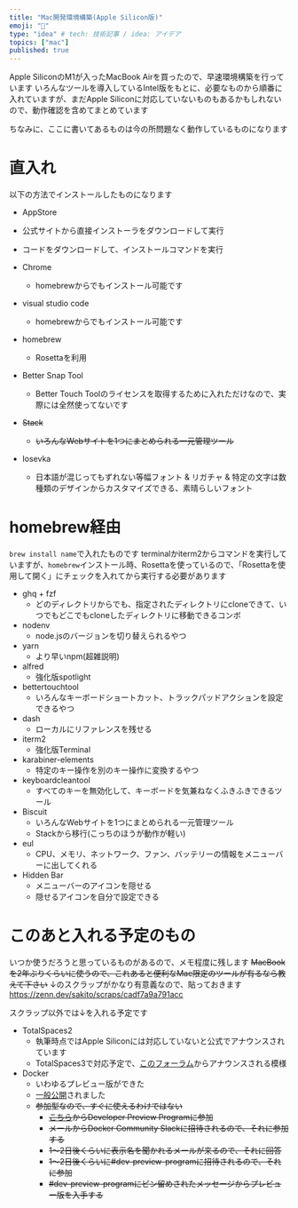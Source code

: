 ```yaml
---
title: "Mac開発環境構築(Apple Silicon版)"
emoji: "🍎"
type: "idea" # tech: 技術記事 / idea: アイデア
topics: ["mac"]
published: true
---
```

Apple SiliconのM1が入ったMacBook Airを買ったので、早速環境構築を行っています
いろんなツールを導入しているIntel版をもとに、必要なものから順番に入れていますが、まだApple Siliconに対応していないものもあるかもしれないので、動作確認を含めてまとめています

ちなみに、ここに書いてあるものは今の所問題なく動作しているものになります

# 直入れ

以下の方法でインストールしたものになります

* AppStore
* 公式サイトから直接インストーラをダウンロードして実行
* コードをダウンロードして、インストールコマンドを実行

* Chrome
  * homebrewからでもインストール可能です
* visual studio code
  * homebrewからでもインストール可能です
* homebrew
  * Rosettaを利用
* Better Snap Tool
  * Better Touch Toolのライセンスを取得するために入れただけなので、実際には全然使ってないです
* ~~Stack~~
  * ~~いろんなWebサイトを1つにまとめられる一元管理ツール~~
* Iosevka
  * 日本語が混じってもずれない等幅フォント & リガチャ & 特定の文字は数種類のデザインからカスタマイズできる、素晴らしいフォント

# homebrew経由

`brew install name`で入れたものです
terminalかiterm2からコマンドを実行していますが、`homebrew`インストール時、Rosettaを使っているので、「Rosettaを使用して開く」にチェックを入れてから実行する必要があります

* ghq + fzf
  * どのディレクトリからでも、指定されたディレクトリにcloneできて、いつでもどこでもcloneしたディレクトリに移動できるコンボ
* nodenv
  * node.jsのバージョンを切り替えられるやつ
* yarn
  * より早いnpm(超雑説明)
* alfred
  * 強化版spotlight
* bettertouchtool
  * いろんなキーボードショートカット、トラックパッドアクションを設定できるやつ
* dash
  * ローカルにリファレンスを残せる
* iterm2
  * 強化版Terminal
* karabiner-elements
  * 特定のキー操作を別のキー操作に変換するやつ
* keyboardcleantool
  * すべてのキーを無効化して、キーボードを気兼ねなくふきふきできるツール
* Biscuit
  * いろんなWebサイトを1つにまとめられる一元管理ツール
  * Stackから移行(こっちのほうが動作が軽い)
* eul
  * CPU、メモリ、ネットワーク、ファン、バッテリーの情報をメニューバーに出してくれる
* Hidden Bar
  * メニューバーのアイコンを隠せる
  * 隠せるアイコンを自分で設定できる

# このあと入れる予定のもの

いつか使うだろうと思っているものがあるので、メモ程度に残します
~~MacBookを2年ぶりくらいに使うので、これあると便利なMac限定のツールが有るなら教えて下さい~~
↓のスクラップがかなり有意義なので、貼っておきます
https://zenn.dev/sakito/scraps/cadf7a9a791acc

スクラップ以外では↓を入れる予定です
* TotalSpaces2
  * 執筆時点ではApple Siliconには対応していないと公式でアナウンスされています
  * TotalSpaces3で対応予定で、[このフォーラム](https://discuss.binaryage.com/t/future-support-of-apple-silicon-macs/7812/10)からアナウンスされる模様
* Docker
  * いわゆるプレビュー版ができた
  * [一般公開](https://www.docker.com/blog/download-and-try-the-tech-preview-of-docker-desktop-for-m1/)されました
  * ~~参加型なので、すぐに使えるわけではない~~
    * ~~[こちら](https://www.docker.com/community/get-involved/developer-preview)からDeveloper Preview Programに参加~~
    * ~~メールからDocker Community Slackに招待されるので、それに参加する~~
    * ~~1～2日後くらいに表示名を聞かれるメールが来るので、それに回答~~
    * ~~1～2日後くらいに#dev-preview-programに招待されるので、それに参加~~
    * ~~#dev-preview-programにピン留めされたメッセージからプレビュー版を入手する~~